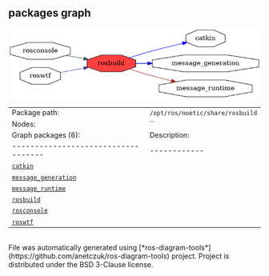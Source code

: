 <!--
File was automatically generated using 'ros-diagram-tools' project.
Project is distributed under the BSD 3-Clause license.
-->

## packages graph

[![rosbuild](rosbuild.png "rosbuild")](rosbuild.png)

|     |     |
| --- | --- |
| Package path: | `/opt/ros/noetic/share/rosbuild` |
| Nodes: | `` |
| Graph packages (6): | Description: |
| ----------------------------------- | ------------ |
| [`catkin`](catkin.html) |  |
| [`message_generation`](message_generation.html) |  |
| [`message_runtime`](message_runtime.html) |  |
| [`rosbuild`](rosbuild.html) |  |
| [`rosconsole`](rosconsole.html) |  |
| [`roswtf`](roswtf.html) |  |


</br>
File was automatically generated using [*ros-diagram-tools*](https://github.com/anetczuk/ros-diagram-tools) project.
Project is distributed under the BSD 3-Clause license.
